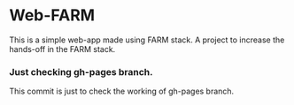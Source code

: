 # Web-FARM
This is a simple web-app made using FARM stack. A project to increase the hands-off in the FARM stack.

### Just checking gh-pages branch.
This commit is just to check the working of gh-pages branch.
